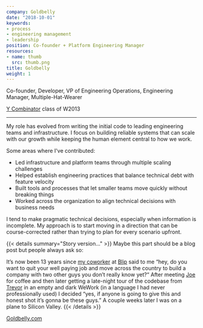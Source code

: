 ```yaml
---
company: Goldbelly
date: "2018-10-01"
keywords:
- process
- engineering management
- leadership
position: Co-founder + Platform Engineering Manager
resources:
- name: thumb
  src: thumb.png
title: Goldbelly
weight: 1
---
```

Co-founder, Developer, VP of Engineering Operations, Engineering Manager, Multiple-Hat-Wearer

[Y Combinator](https://www.ycombinator.com/) class of W2013

---

My role has evolved from writing the initial code to leading engineering teams and infrastructure. I focus on building reliable systems that can scale with our growth while keeping the human element central to how we work.

Some areas where I've contributed:
- Led infrastructure and platform teams through multiple scaling challenges
- Helped establish engineering practices that balance technical debt with feature velocity
- Built tools and processes that let smaller teams move quickly without breaking things
- Worked across the organization to align technical decisions with business needs

I tend to make pragmatic technical decisions, especially when information is incomplete. My approach is to start moving in a direction that can be course-corrected rather than trying to plan for every scenario upfront.

{{< details summary="Story version..." >}}
Maybe this part should be a blog post but people always ask so:

It’s now been 13 years since [my coworker](https://www.linkedin.com/in/vanessatorrivilla/) at [Blip](/work/blip/) said to me “hey, do you want to quit your well paying job and move across the country to build a company with two other guys you don’t really know yet?“ After meeting [Joe](https://www.linkedin.com/in/joeariel/) for coffee and then later getting a late-night tour of the codebase from [Trevor](https://www.linkedin.com/in/trevor-stow-6984394/) in an empty and dark WeWork (in a language I had never professionally used) I decided “yes, if anyone is going to give this and honest shot it’s gonna be these guys.” A couple weeks later I was on a plane to Silicon Valley.
{{< /details >}}



[Goldbelly.com](https://www.goldbelly.com/)
